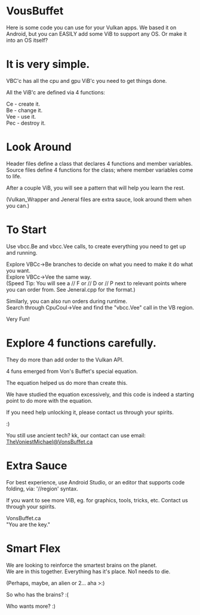 # VousBuffet

Here is some code you can use for your Vulkan apps.
We based it on Android, but you can EASILY add some ViB to support any OS.
Or make it into an OS itself?

# It is very simple.

VBC'c has all the cpu and gpu ViB'c you need to get things done.

All the ViB'c are defined via 4 functions:

Ce - create it.
</br>Be - change it.
</br>Vee - use it.
</br>Pec - destroy it.

# Look Around

Header files define a class that declares 4 functions and member variables.
</br>Source files define 4 functions for the class; where member variables come to life.

After a couple ViB, you will see a pattern that will help you learn the rest.

(Vulkan_Wrapper and Jeneral files are extra sauce, look around them when you can.)

# To Start

Use vbcc.Be and vbcc.Vee calls, to create everything you need to get up and running.

Explore VBCc->Be branches to decide on what you need to make it do what you want.
</br>Explore VBCc->Vee the same way.
</br>(Speed Tip: You will see a // F or // D or // P next to relevant points where you can order from. See Jeneral.cpp for the format.)

Similarly, you can also run orders during runtime.
</br>Search through CpuCoul->Vee and find the "vbcc.Vee" call in the VB region.

Very Fun!

# Explore 4 functions carefully.

They do more than add order to the Vulkan API.

4 funs emerged from Von's Buffet's special equation.

The equation helped us do more than create this.

We have studied the equation excessively, and this code is indeed a starting point to do more with the equation.

If you need help unlocking it, please contact us through your spirits.

:)

You still use ancient tech? kk, our contact can use email: TheVoniestMichael@VonsBuffet.ca

# Extra Sauce

For best experience, use Android Studio, or an editor that supports code folding, via: '//region' syntax.

If you want to see more ViB, eg. for graphics, tools, tricks, etc. Contact us through your spirits.

VonsBuffet.ca
</br>"You are the key."

# Smart Flex

We are looking to reinforce the smartest brains on the planet.
</br>We are in this together. Everything has it's place. No1 needs to die.

(Perhaps, maybe, an alien or 2... aha >:)

So who has the brains? :(

Who wants more? :)
